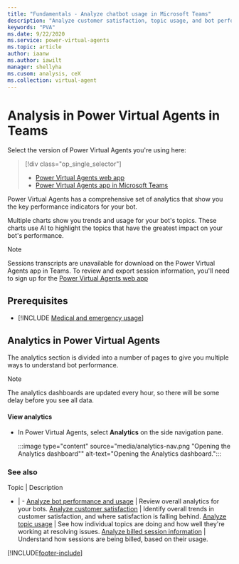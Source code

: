 ```yaml
---
title: "Fundamentals - Analyze chatbot usage in Microsoft Teams"
description: "Analyze customer satisfaction, topic usage, and bot performance in the Power Virtual Agents app in Microsoft Teams."
keywords: "PVA"
ms.date: 9/22/2020
ms.service: power-virtual-agents
ms.topic: article
author: iaanw
ms.author: iawilt
manager: shellyha
ms.cusom: analysis, ceX
ms.collection: virtual-agent
---
```


# Analysis in Power Virtual Agents in Teams


Select the version of Power Virtual Agents you're using here:

> [!div class="op_single_selector"]
> - [Power Virtual Agents web app](../analytics-overview.md)
> - [Power Virtual Agents app in Microsoft Teams](analytics-overview-teams.md)



Power Virtual Agents has a comprehensive set of analytics that show you the key performance indicators for your bot.

Multiple charts show you trends and usage for your bot's topics. These charts use AI to highlight the topics that have the greatest impact on your bot's performance.

>[!NOTE]
>Sessions transcripts are unavailable for download on the Power Virtual Agents app in Teams. To review and export session information, you'll need to sign up for the [Power Virtual Agents web app](../requirements-licensing-subscriptions.md)

>
## Prerequisites

- [!INCLUDE [Medical and emergency usage](includes/pva-usage-limitations-teams.md)]


## Analytics in Power Virtual Agents

The analytics section is divided into a number of pages to give you multiple ways to understand bot performance.

>[!NOTE]
>The analytics dashboards are updated every hour, so there will be some delay before you see all data.

#### View analytics

* In Power Virtual Agents, select **Analytics** on the side navigation pane.

  :::image type="content" source="media/analytics-nav.png "Opening the Analytics dashboard"" alt-text="Opening the Analytics dashboard.":::



### See also

Topic | Description
- | -
[Analyze bot performance and usage](analytics-summary-teams.md) | Review overall analytics for your bots.
[Analyze customer satisfaction](analytics-csat-teams.md) | Identify overall trends in customer satisfaction, and where satisfaction is falling behind.
[Analyze topic usage](analytics-topic-details-teams.md) | See how individual topics are doing and how well they're working at resolving issues.
[Analyze billed session information](analytics-billed-sessions-teams.md) | Understand how sessions are being billed, based on their usage.


[!INCLUDE[footer-include](../includes/footer-banner.md)]